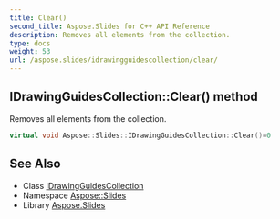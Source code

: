 ```yaml
---
title: Clear()
second_title: Aspose.Slides for C++ API Reference
description: Removes all elements from the collection.
type: docs
weight: 53
url: /aspose.slides/idrawingguidescollection/clear/
---
```

## IDrawingGuidesCollection::Clear() method


Removes all elements from the collection.

```cpp
virtual void Aspose::Slides::IDrawingGuidesCollection::Clear()=0
```

## See Also

* Class [IDrawingGuidesCollection](../)
* Namespace [Aspose::Slides](../../)
* Library [Aspose.Slides](../../../)